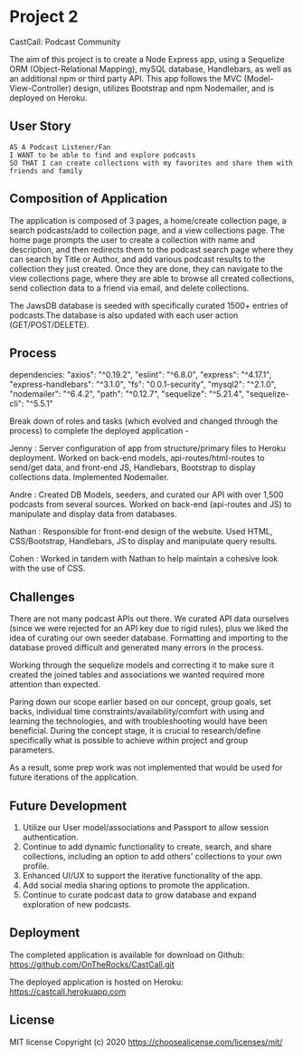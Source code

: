 # Project 2

CastCall: Podcast Community

The aim of this project is to create a Node Express app, using a Sequelize ORM (Object-Relational Mapping), mySQL database, Handlebars, as well as an additional npm or third party API. This app follows the MVC (Model-View-Controller) design, utilizes Bootstrap and npm Nodemailer, and is deployed on Heroku.

## User Story

```
AS A Podcast Listener/Fan
I WANT to be able to find and explore podcasts 
SO THAT I can create collections with my favorites and share them with friends and family

```

## Composition of Application

The application is composed of 3 pages, a home/create collection page, a search podcasts/add to collection page, and a view collections page. The home page prompts the user to create a collection with name and description, and then redirects them to the podcast search page where they can search by Title or Author, and add various podcast results to the collection they just created. Once they are done, they can navigate to the view collections page, where they are able to browse all created collections, send collection data to a friend via email, and delete collections. 

The JawsDB database is seeded with specifically curated 1500+ entries of podcasts.The database is also updated with each user action (GET/POST/DELETE).  

## Process
dependencies:
    "axios": "^0.19.2",
    "eslint": "^6.8.0",
    "express": "^4.17.1",
    "express-handlebars": "^3.1.0",
    "fs": "0.0.1-security",
    "mysql2": "^2.1.0",
    "nodemailer": "^6.4.2",
    "path": "^0.12.7",
    "sequelize": "^5.21.4",
    "sequelize-cli": "^5.5.1"

Break down of roles and tasks (which evolved and changed through the process) to complete the deployed application -

Jenny : Server configuration of app from structure/primary files to Heroku deployment. Worked on back-end models, api-routes/html-routes to send/get data, and front-end JS, Handlebars, Bootstrap to display collections data. Implemented Nodemailer.

Andre : Created DB Models, seeders, and curated our API with over 1,500 podcasts from several sources. Worked on back-end (api-routes and JS) to manipulate and display data from databases.

Nathan : Responsible for front-end design of the website. Used HTML, CSS/Bootstrap, Handlebars, JS to display and manipulate query results.

Cohen : Worked in tandem with Nathan to help maintain a cohesive look with the use of CSS.

## Challenges

There are not many podcast APIs out there. We curated API data ourselves (since we were rejected for an API key due to rigid rules), plus we liked the idea of curating our own seeder database. Formatting and importing to the database proved difficult and generated many errors in the process.

Working through the sequelize models and correcting it to make sure it created the joined tables and associations we wanted required more attention than expected.

Paring down our scope earlier based on our concept, group goals, set backs, individual time constraints/availability/comfort with using and learning the technologies, and with troubleshooting would have been beneficial. During the concept stage, it is crucial to research/define specifically what is possible to achieve within project and group parameters.

As a result, some prep work was not implemented that would be used for future iterations of the application.

## Future Development

1. Utilize our User model/associations and Passport to allow session authentication.
2. Continue to add dynamic functionality to create, search, and share collections, including an option to add others’ collections to your own profile. 
3. Enhanced UI/UX to support the iterative functionality of the app.
4. Add social media sharing options to promote the application.
5. Continue to curate podcast data to grow database and expand exploration of new podcasts.

## Deployment

The completed application is available for download on Github: 
https://github.com/OnTheRocks/CastCall.git

The deployed application is hosted on Heroku:
 https://castcall.herokuapp.com 

## License

MIT license Copyright (c) 2020 
https://choosealicense.com/licenses/mit/ 

